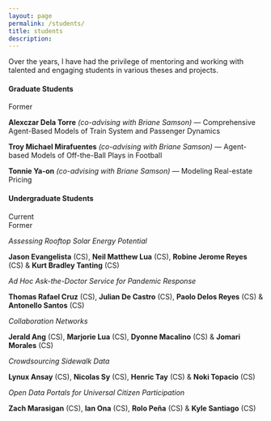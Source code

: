 ```yaml
---
layout: page
permalink: /students/
title: students
description:
---
```


<section>
  <p>Over the years, I have had the privilege of mentoring and working with talented and engaging students in various theses and projects.</p>
  <h4 class="row subheading">Graduate Students</h4>
  <div class="row">
    <span class="small-col">Former</span>
    <div class="large-col">
      <p><b>Alexczar Dela Torre</b> <em>(co-advising with Briane Samson)</em> — Comprehensive Agent-Based Models of Train System and Passenger Dynamics</p>
      <p><b>Troy Michael Mirafuentes</b> <em>(co-advising with Briane Samson)</em> — Agent-based Models of Off-the-Ball Plays in Football</p>
      <p><b>Tonnie Ya-on</b> <em>(co-advising with Briane Samson)</em> — Modeling Real-estate Pricing</p>
    </div>
  </div>
  <h4 class="row subheading">Undergraduate Students</h4>
  <div class="row">
    <span class="small-col">Current</span>
    <div class="large-col">
    </div>
  </div>
  <div class="row">
    <span class="small-col">Former</span>
    <div class="large-col">
      <div class="block">
        <p><em>Assessing Rooftop Solar Energy Potential</em></p>
        <p><b>Jason Evangelista</b> (CS), <b>Neil Matthew Lua</b> (CS), <b>Robine Jerome Reyes</b> (CS) & <b>Kurt Bradley Tanting</b> (CS)</p>
      </div>
      <div class="block">
        <p><em>Ad Hoc Ask-the-Doctor Service for Pandemic Response</em></p>
        <p><b>Thomas Rafael Cruz</b> (CS), <b>Julian De Castro</b> (CS), <b>Paolo Delos Reyes</b> (CS) & <b>Antonello Santos</b> (CS)</p>
      </div>
      <div class="block">
        <p><em>Collaboration Networks</em></p>
        <p><b>Jerald Ang</b> (CS), <b>Marjorie Lua</b> (CS), <b>Dyonne Macalino</b> (CS) & <b>Jomari Morales</b> (CS)</p>
      </div>
      <div class="block">
        <p><em>Crowdsourcing Sidewalk Data</em></p>
        <p><b>Lynux Ansay</b> (CS), <b>Nicolas Sy</b> (CS), <b>Henric Tay</b> (CS) & <b>Noki Topacio</b> (CS)</p>
      </div>
      <div class="block">
        <p><em>Open Data Portals for Universal Citizen Participation</em></p>
        <p><b>Zach Marasigan</b> (CS), <b>Ian Ona</b> (CS), <b>Rolo Peña</b> (CS) & <b>Kyle Santiago</b> (CS)</p>
      </div>
    </div>
  </div>
</section>
